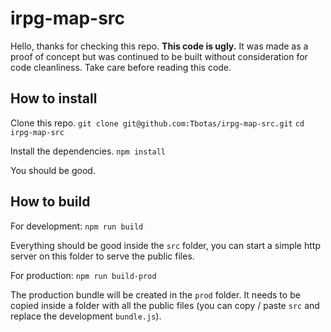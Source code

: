 # irpg-map-src


Hello, thanks for checking this repo.
**This code is ugly.**
It was made as a proof of concept but was continued to be built without consideration for code cleanliness. Take care before reading this code.


## How to install

Clone this repo.
`git clone git@github.com:Tbotas/irpg-map-src.git`
`cd irpg-map-src`

Install the dependencies.
`npm install`

You should be good.

## How to build

For development:
`npm run build`

Everything should be good inside the `src` folder, you can start a simple http server on this folder to serve the public files.

For production:
`npm run build-prod`

The production bundle will be created in the `prod` folder. It needs to be copied inside a folder with all the public files (you can copy / paste `src` and replace the development `bundle.js`).



